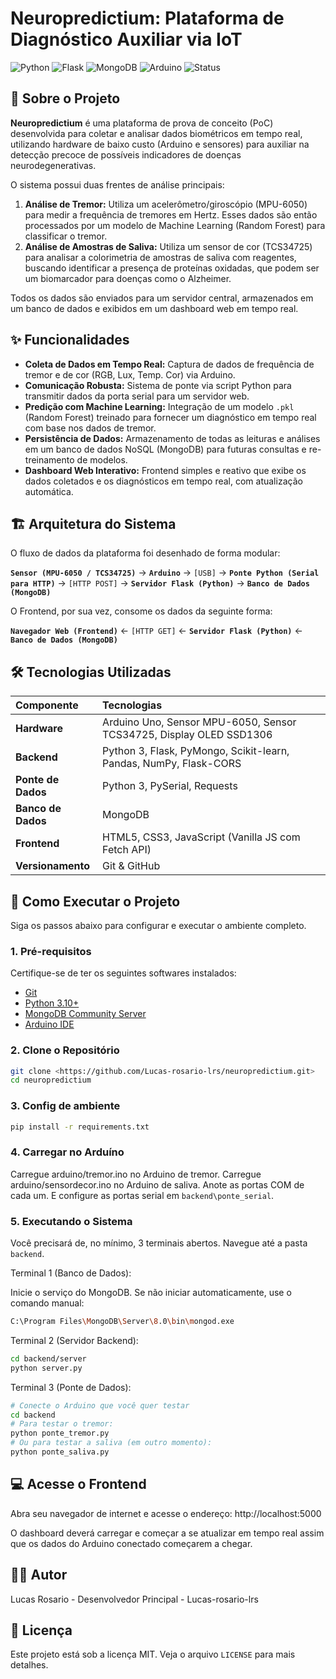 # Neuropredictium: Plataforma de Diagnóstico Auxiliar via IoT

![Python](https://img.shields.io/badge/Python-3.10+-blue?logo=python&logoColor=yellow)
![Flask](https://img.shields.io/badge/Flask-2.3-blue?logo=flask)
![MongoDB](https://img.shields.io/badge/MongoDB-4.4+-green?logo=mongodb)
![Arduino](https://img.shields.io/badge/Arduino-C++-00979D?logo=arduino)
![Status](https://img.shields.io/badge/Status-em%20desenvolvimento-yellow)

## 📖 Sobre o Projeto

**Neuropredictium** é uma plataforma de prova de conceito (PoC) desenvolvida para coletar e analisar dados biométricos em tempo real, utilizando hardware de baixo custo (Arduino e sensores) para auxiliar na detecção precoce de possíveis indicadores de doenças neurodegenerativas.

O sistema possui duas frentes de análise principais:
1.  **Análise de Tremor:** Utiliza um acelerômetro/giroscópio (MPU-6050) para medir a frequência de tremores em Hertz. Esses dados são então processados por um modelo de Machine Learning (Random Forest) para classificar o tremor.
2.  **Análise de Amostras de Saliva:** Utiliza um sensor de cor (TCS34725) para analisar a colorimetria de amostras de saliva com reagentes, buscando identificar a presença de proteínas oxidadas, que podem ser um biomarcador para doenças como o Alzheimer.

Todos os dados são enviados para um servidor central, armazenados em um banco de dados e exibidos em um dashboard web em tempo real.

## ✨ Funcionalidades

- **Coleta de Dados em Tempo Real:** Captura de dados de frequência de tremor e de cor (RGB, Lux, Temp. Cor) via Arduino.
- **Comunicação Robusta:** Sistema de ponte via script Python para transmitir dados da porta serial para um servidor web.
- **Predição com Machine Learning:** Integração de um modelo `.pkl` (Random Forest) treinado para fornecer um diagnóstico em tempo real com base nos dados de tremor.
- **Persistência de Dados:** Armazenamento de todas as leituras e análises em um banco de dados NoSQL (MongoDB) para futuras consultas e re-treinamento de modelos.
- **Dashboard Web Interativo:** Frontend simples e reativo que exibe os dados coletados e os diagnósticos em tempo real, com atualização automática.

## 🏗️ Arquitetura do Sistema

O fluxo de dados da plataforma foi desenhado de forma modular:

**`Sensor (MPU-6050 / TCS34725)`** → **`Arduino`** → `[USB]` → **`Ponte Python (Serial para HTTP)`** → `[HTTP POST]` → **`Servidor Flask (Python)`** → **`Banco de Dados (MongoDB)`**

O Frontend, por sua vez, consome os dados da seguinte forma:

**`Navegador Web (Frontend)`** ← `[HTTP GET]` ← **`Servidor Flask (Python)`** ← **`Banco de Dados (MongoDB)`**

## 🛠️ Tecnologias Utilizadas

| Componente | Tecnologias |
| :--- | :--- |
| **Hardware** | Arduino Uno, Sensor MPU-6050, Sensor TCS34725, Display OLED SSD1306 |
| **Backend** | Python 3, Flask, PyMongo, Scikit-learn, Pandas, NumPy, Flask-CORS |
| **Ponte de Dados** | Python 3, PySerial, Requests |
| **Banco de Dados** | MongoDB |
| **Frontend** | HTML5, CSS3, JavaScript (Vanilla JS com Fetch API) |
| **Versionamento** | Git & GitHub |
## 🚀 Como Executar o Projeto

Siga os passos abaixo para configurar e executar o ambiente completo.

### 1. Pré-requisitos
Certifique-se de ter os seguintes softwares instalados:
- [Git](https://git-scm.com/)
- [Python 3.10+](https://www.python.org/)
- [MongoDB Community Server](https://www.mongodb.com/try/download/community)
- [Arduino IDE](https://www.arduino.cc/en/software)

### 2. Clone o Repositório
```bash
git clone <https://github.com/Lucas-rosario-lrs/neuropredictium.git>
cd neuropredictium
```

### 3. Config de ambiente
```bash
pip install -r requirements.txt
```


### 4. Carregar no Arduíno

Carregue arduino/tremor.ino no Arduino de tremor.
Carregue arduino/sensordecor.ino no Arduino de saliva.
Anote as portas COM de cada um. E configure as portas serial em `backend\ponte_serial`.


### 5. Executando o Sistema

Você precisará de, no mínimo, 3 terminais abertos. Navegue até a pasta `backend`.

Terminal 1 (Banco de Dados):

Inicie o serviço do MongoDB. Se não iniciar automaticamente, use o comando manual:
```bash
C:\Program Files\MongoDB\Server\8.0\bin\mongod.exe
```


Terminal 2 (Servidor Backend):
```bash
cd backend/server
python server.py
```


Terminal 3 (Ponte de Dados):
```bash
# Conecte o Arduino que você quer testar
cd backend
# Para testar o tremor:
python ponte_tremor.py
# Ou para testar a saliva (em outro momento):
python ponte_saliva.py
```

## 💻 Acesse o Frontend
Abra seu navegador de internet e acesse o endereço:
http://localhost:5000

O dashboard deverá carregar e começar a se atualizar em tempo real assim que os dados do Arduino conectado começarem a chegar.

## 👨‍💻 Autor
Lucas Rosario - Desenvolvedor Principal - Lucas-rosario-lrs

## 📄 Licença
Este projeto está sob a licença MIT. Veja o arquivo `LICENSE` para mais detalhes.


